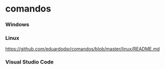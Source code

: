 # comandos

### Windows

### Linux

<https://github.com/eduardodsr/comandos/blob/master/linux/README.md>

### Visual Studio Code
